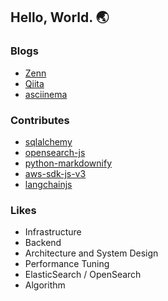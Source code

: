 ## Hello, World. 🌏

### Blogs

- [Zenn](https://zenn.dev/huuya)
- [Qiita](https://qiita.com/huuya)
- [asciinema](https://asciinema.org/~huuya)

### Contributes

- [sqlalchemy](https://github.com/sqlalchemy/sqlalchemy)
- [opensearch-js](https://github.com/opensearch-project/opensearch-js)
- [python-markdownify](https://github.com/matthewwithanm/python-markdownify)
- [aws-sdk-js-v3](https://github.com/aws/aws-sdk-js-v3)
- [langchainjs](https://github.com/langchain-ai/langchainjs)

### Likes

- Infrastructure
- Backend
- Architecture and System Design
- Performance Tuning
- ElasticSearch / OpenSearch
- Algorithm
